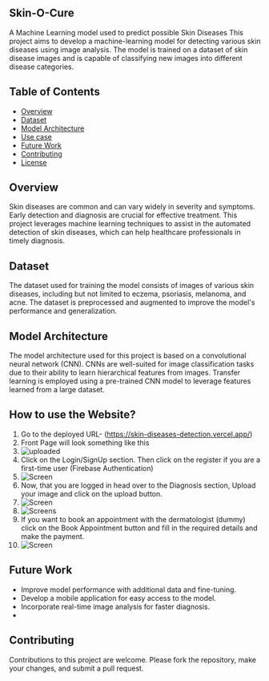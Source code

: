 ## Skin-O-Cure
A Machine Learning model used to predict possible Skin Diseases 
This project aims to develop a machine-learning model for detecting various skin diseases using image analysis. The model is trained on a dataset of skin disease images and is capable of classifying new images into different disease categories.

<h2> Table of Contents </h2>

- [Overview](#overview)
- [Dataset](#Dataset)
- [Model Architecture ](#ModelArchitecture )
- [Use case](#Usecase)
- [Future Work](#future-work)
- [Contributing](#contributing)
- [License](#license)

<h2> Overview </h2>

Skin diseases are common and can vary widely in severity and symptoms. Early detection and diagnosis are crucial for effective treatment. This project leverages machine learning techniques to assist in the automated detection of skin diseases, which can help healthcare professionals in timely diagnosis.

<h2> Dataset </h2>

The dataset used for training the model consists of images of various skin diseases, including but not limited to eczema, psoriasis, melanoma, and acne. The dataset is preprocessed and augmented to improve the model's performance and generalization.

<h2> Model Architecture </h2>

The model architecture used for this project is based on a convolutional neural network (CNN). CNNs are well-suited for image classification tasks due to their ability to learn hierarchical features from images. Transfer learning is employed using a pre-trained CNN model to leverage features learned from a large dataset.


## How to use the Website?
1) Go to the deployed URL- (https://skin-diseases-detection.vercel.app/)
2) Front Page will look something like this
3) ![uploaded](https://github.com/harshnayangithub/Skin_O_Care/assets/126700987/470d7058-5519-4e99-a636-7ee985021ead)
4) Click on the Login/SignUp section. Then click on the register if you are a first-time user (Firebase Authentication)
5) ![Screen](https://github.com/harshnayangithub/Skin_O_Care/assets/126700987/d56b75b9-7cd1-4d41-aa1e-7c9f633f55cc)
6) Now, that you are logged in head over to the Diagnosis section, Upload your image and click on the upload button.
7) ![Screen](https://github.com/harshnayangithub/Skin_O_Care/assets/126700987/3b153dd9-da17-4753-9061-3777259e35f9)
8) ![Screens](https://github.com/harshnayangithub/Skin_O_Care/assets/126700987/3cb0992b-cf49-435f-a9e2-56a8f6c44ec6)
9) If you want to book an appointment with the dermatologist (dummy) click on the Book Appointment button and fill in the required details and make the payment.
10) ![Screen](https://github.com/harshnayangithub/Skin_O_Care/assets/126700987/efcf5569-e2b1-4c61-850e-70b2d7d55aa9)

<h2> Future Work </h2>

- Improve model performance with additional data and fine-tuning.
- Develop a mobile application for easy access to the model.
- Incorporate real-time image analysis for faster diagnosis.
- 
<h2> Contributing </h2>

Contributions to this project are welcome. Please fork the repository, make your changes, and submit a pull request.

